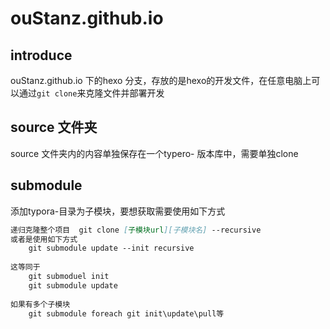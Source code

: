 # ouStanz.github.io

## introduce
ouStanz.github.io 下的hexo 分支，存放的是hexo的开发文件，在任意电脑上可以通过`git clone`来克隆文件并部署开发

## source 文件夹
source 文件夹内的内容单独保存在一个typero- 版本库中，需要单独clone

## submodule

添加typora-目录为子模块，要想获取需要使用如下方式

```md
递归克隆整个项目  git clone [子模块url][子模块名] --recursive
或者是使用如下方式
	git submodule update --init recursive
	
这等同于
	git submoduel init 
	git submodule update
	
如果有多个子模块
	git submodule foreach git init\update\pull等 
```



